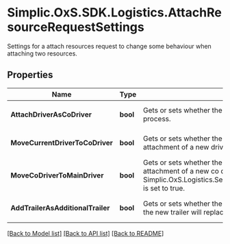 # Simplic.OxS.SDK.Logistics.AttachResourceRequestSettings
Settings for a attach resources request to change some behaviour when attaching two resources.

## Properties

Name | Type | Description | Notes
------------ | ------------- | ------------- | -------------
**AttachDriverAsCoDriver** | **bool** | Gets or sets whether the driver should be attached as co driver during the attachment process. | [optional] [default to false]
**MoveCurrentDriverToCoDriver** | **bool** | Gets or sets whether the current driver should be moved to the co driver seat during attachment of a new driver. | [optional] [default to false]
**MoveCoDriverToMainDriver** | **bool** | Gets or sets whether the co driver should be moved to the main driver seat during attachment of a new co driver.     Only relevant when Simplic.OxS.Logistics.Server.Model.AttachResourceRequestSettings.AttachDriverAsCoDriver is set to true.   | [optional] [default to false]
**AddTrailerAsAdditionalTrailer** | **bool** | Gets or sets whether the attached trailer should be added as additional trailer.   If false or null the new trailer will replace all current trailer. | [optional] [default to false]

[[Back to Model list]](../README.md#documentation-for-models) [[Back to API list]](../README.md#documentation-for-api-endpoints) [[Back to README]](../README.md)

